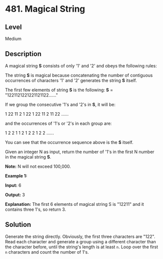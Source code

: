 # 481. Magical String
## Level
Medium

## Description
A magical string **S** consists of only '1' and '2' and obeys the following rules:

The string **S** is magical because concatenating the number of contiguous occurrences of characters '1' and '2' generates the string **S** itself.

The first few elements of string **S** is the following: **S** = "1221121221221121122……"

If we group the consecutive '1's and '2's in **S**, it will be:

1 22 11 2 1 22 1 22 11 2 11 22 ......

and the occurrences of '1's or '2's in each group are:

1 2 2 1 1 2 1 2 2 1 2 2 ......

You can see that the occurrence sequence above is the **S** itself.

Given an integer N as input, return the number of '1's in the first N number in the magical string **S**.

**Note:** N will not exceed 100,000.

**Example 1:**

**Input:** 6

**Output:** 3

**Explanation:** The first 6 elements of magical string S is "12211" and it contains three 1's, so return 3.

## Solution
Generate the string directly. Obviously, the first three characters are "122". Read each character and generate a group using a different character than the character before, until the string's length is at least `n`. Loop over the first `n` characters and count the number of 1's.

